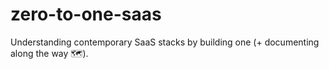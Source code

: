 # zero-to-one-saas
Understanding contemporary SaaS stacks by building one (+ documenting along the way 🗺️). 
